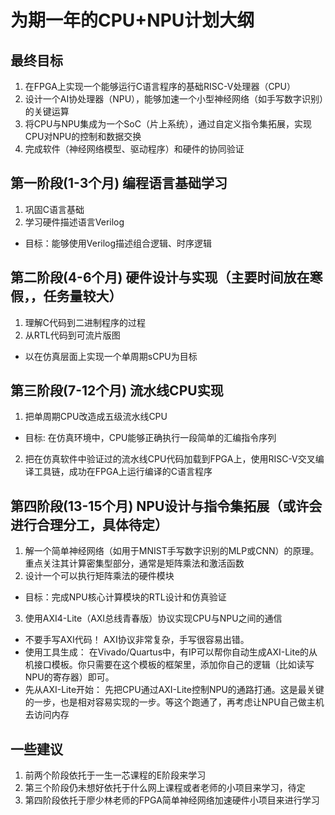 # 为期一年的CPU+NPU计划大纲

## 最终目标

1. 在FPGA上实现一个能够运行C语言程序的基础RISC-V处理器（CPU）
2. 设计一个AI协处理器（NPU），能够加速一个小型神经网络（如手写数字识别）的关键运算
3. 将CPU与NPU集成为一个SoC（片上系统），通过自定义指令集拓展，实现CPU对NPU的控制和数据交换
4. 完成软件（神经网络模型、驱动程序）和硬件的协同验证

## 第一阶段(1-3个月) 编程语言基础学习

1. 巩固C语言基础
2. 学习硬件描述语言Verilog

- 目标：能够使用Verilog描述组合逻辑、时序逻辑

## 第二阶段(4-6个月) 硬件设计与实现（主要时间放在寒假，，任务量较大）

1. 理解C代码到二进制程序的过程
2. 从RTL代码到可流片版图

- 以在仿真层面上实现一个单周期sCPU为目标

## 第三阶段(7-12个月) 流水线CPU实现

1. 把单周期CPU改造成五级流水线CPU

- 目标: 在仿真环境中，CPU能够正确执行一段简单的汇编指令序列

2. 把在仿真软件中验证过的流水线CPU代码加载到FPGA上，使用RISC-V交叉编译工具链，成功在FPGA上运行编译的C语言程序

## 第四阶段(13-15个月) NPU设计与指令集拓展（或许会进行合理分工，具体待定）

1. 解一个简单神经网络（如用于MNIST手写数字识别的MLP或CNN）的原理。重点关注其计算密集型部分，通常是矩阵乘法和激活函数
2. 设计一个可以执行矩阵乘法的硬件模块

- 目标：完成NPU核心计算模块的RTL设计和仿真验证

3. 使用AXI4-Lite（AXI总线青春版）协议实现CPU与NPU之间的通信

- 不要手写AXI代码！ AXI协议非常复杂，手写很容易出错。
- 使用工具生成： 在Vivado/Quartus中，有IP可以帮你自动生成AXI-Lite的从机接口模板。你只需要在这个模板的框架里，添加你自己的逻辑（比如读写NPU的寄存器）即可。
- 先从AXI-Lite开始： 先把CPU通过AXI-Lite控制NPU的通路打通。这是最关键的一步，也是相对容易实现的一步。等这个跑通了，再考虑让NPU自己做主机去访问内存

## 一些建议

1. 前两个阶段依托于一生一芯课程的E阶段来学习
2. 第三个阶段仍未想好依托于什么网上课程或者老师的小项目来学习，待定
3. 第四阶段依托于廖少林老师的FPGA简单神经网络加速硬件小项目来进行学习
